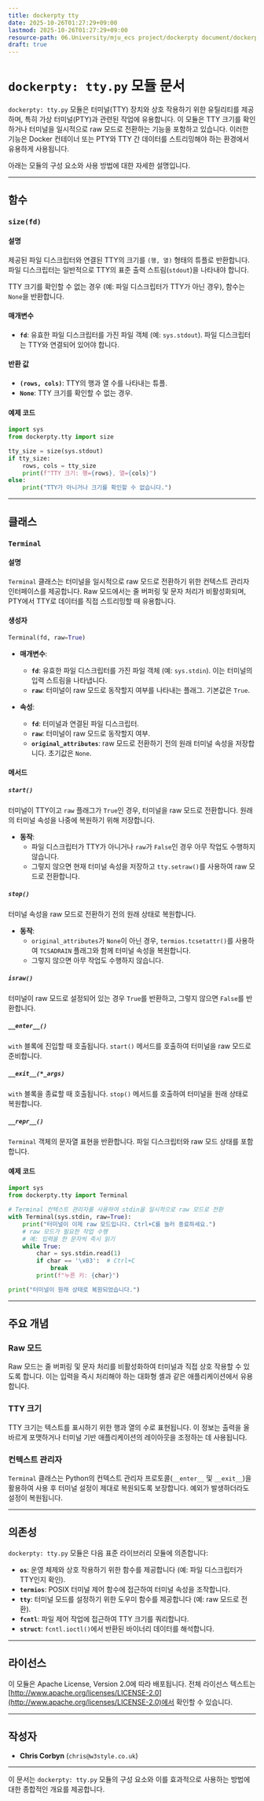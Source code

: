 ```yaml
---
title: dockerpty tty
date: 2025-10-26T01:27:29+09:00
lastmod: 2025-10-26T01:27:29+09:00
resource-path: 06.University/mju_ecs project/dockerpty document/dockerpty tty.md
draft: true
---
```

# `dockerpty: tty.py` 모듈 문서

`dockerpty: tty.py` 모듈은 터미널(TTY) 장치와 상호 작용하기 위한 유틸리티를 제공하며, 특히 가상 터미널(PTY)과 관련된 작업에 유용합니다. 이 모듈은 TTY 크기를 확인하거나 터미널을 일시적으로 raw 모드로 전환하는 기능을 포함하고 있습니다. 이러한 기능은 Docker 컨테이너 또는 PTY와 TTY 간 데이터를 스트리밍해야 하는 환경에서 유용하게 사용됩니다.

아래는 모듈의 구성 요소와 사용 방법에 대한 자세한 설명입니다.

---

## 함수

### `size(fd)`
#### 설명
제공된 파일 디스크립터와 연결된 TTY의 크기를 `(행, 열)` 형태의 튜플로 반환합니다. 파일 디스크립터는 일반적으로 TTY의 표준 출력 스트림(`stdout`)을 나타내야 합니다.

TTY 크기를 확인할 수 없는 경우 (예: 파일 디스크립터가 TTY가 아닌 경우), 함수는 `None`을 반환합니다.

#### 매개변수
- **`fd`**: 유효한 파일 디스크립터를 가진 파일 객체 (예: `sys.stdout`). 파일 디스크립터는 TTY와 연결되어 있어야 합니다.

#### 반환 값
- **`(rows, cols)`**: TTY의 행과 열 수를 나타내는 튜플.
- **`None`**: TTY 크기를 확인할 수 없는 경우.

#### 예제 코드
```python
import sys
from dockerpty.tty import size

tty_size = size(sys.stdout)
if tty_size:
    rows, cols = tty_size
    print(f"TTY 크기: 행={rows}, 열={cols}")
else:
    print("TTY가 아니거나 크기를 확인할 수 없습니다.")
```

---

## 클래스

### `Terminal`
#### 설명
`Terminal` 클래스는 터미널을 일시적으로 raw 모드로 전환하기 위한 컨텍스트 관리자 인터페이스를 제공합니다. Raw 모드에서는 줄 버퍼링 및 문자 처리가 비활성화되며, PTY에서 TTY로 데이터를 직접 스트리밍할 때 유용합니다.

#### 생성자
```python
Terminal(fd, raw=True)
```
- **매개변수**:
  - **`fd`**: 유효한 파일 디스크립터를 가진 파일 객체 (예: `sys.stdin`). 이는 터미널의 입력 스트림을 나타냅니다.
  - **`raw`**: 터미널이 raw 모드로 동작할지 여부를 나타내는 플래그. 기본값은 `True`.

- **속성**:
  - **`fd`**: 터미널과 연결된 파일 디스크립터.
  - **`raw`**: 터미널이 raw 모드로 동작할지 여부.
  - **`original_attributes`**: raw 모드로 전환하기 전의 원래 터미널 속성을 저장합니다. 초기값은 `None`.

#### 메서드

##### `start()`
터미널이 TTY이고 `raw` 플래그가 `True`인 경우, 터미널을 raw 모드로 전환합니다. 원래의 터미널 속성을 나중에 복원하기 위해 저장합니다.

- **동작**:
  - 파일 디스크립터가 TTY가 아니거나 `raw`가 `False`인 경우 아무 작업도 수행하지 않습니다.
  - 그렇지 않으면 현재 터미널 속성을 저장하고 `tty.setraw()`를 사용하여 raw 모드로 전환합니다.

##### `stop()`
터미널 속성을 raw 모드로 전환하기 전의 원래 상태로 복원합니다.

- **동작**:
  - `original_attributes`가 `None`이 아닌 경우, `termios.tcsetattr()`를 사용하여 `TCSADRAIN` 플래그와 함께 터미널 속성을 복원합니다.
  - 그렇지 않으면 아무 작업도 수행하지 않습니다.

##### `israw()`
터미널이 raw 모드로 설정되어 있는 경우 `True`를 반환하고, 그렇지 않으면 `False`를 반환합니다.

##### `__enter__()`
`with` 블록에 진입할 때 호출됩니다. `start()` 메서드를 호출하여 터미널을 raw 모드로 준비합니다.

##### `__exit__(*_args)`
`with` 블록을 종료할 때 호출됩니다. `stop()` 메서드를 호출하여 터미널을 원래 상태로 복원합니다.

##### `__repr__()`
`Terminal` 객체의 문자열 표현을 반환합니다. 파일 디스크립터와 raw 모드 상태를 포함합니다.

#### 예제 코드
```python
import sys
from dockerpty.tty import Terminal

# Terminal 컨텍스트 관리자를 사용하여 stdin을 일시적으로 raw 모드로 전환
with Terminal(sys.stdin, raw=True):
    print("터미널이 이제 raw 모드입니다. Ctrl+C를 눌러 종료하세요.")
    # raw 모드가 필요한 작업 수행
    # 예: 입력을 한 문자씩 즉시 읽기
    while True:
        char = sys.stdin.read(1)
        if char == '\x03':  # Ctrl+C
            break
        print(f"누른 키: {char}")

print("터미널이 원래 상태로 복원되었습니다.")
```

---

## 주요 개념

### Raw 모드
Raw 모드는 줄 버퍼링 및 문자 처리를 비활성화하여 터미널과 직접 상호 작용할 수 있도록 합니다. 이는 입력을 즉시 처리해야 하는 대화형 셸과 같은 애플리케이션에서 유용합니다.

### TTY 크기
TTY 크기는 텍스트를 표시하기 위한 행과 열의 수로 표현됩니다. 이 정보는 출력을 올바르게 포맷하거나 터미널 기반 애플리케이션의 레이아웃을 조정하는 데 사용됩니다.

### 컨텍스트 관리자
`Terminal` 클래스는 Python의 컨텍스트 관리자 프로토콜(`__enter__` 및 `__exit__`)을 활용하여 사용 후 터미널 설정이 제대로 복원되도록 보장합니다. 예외가 발생하더라도 설정이 복원됩니다.

---

## 의존성

`dockerpty: tty.py` 모듈은 다음 표준 라이브러리 모듈에 의존합니다:

- **`os`**: 운영 체제와 상호 작용하기 위한 함수를 제공합니다 (예: 파일 디스크립터가 TTY인지 확인).
- **`termios`**: POSIX 터미널 제어 함수에 접근하여 터미널 속성을 조작합니다.
- **`tty`**: 터미널 모드를 설정하기 위한 도우미 함수를 제공합니다 (예: raw 모드로 전환).
- **`fcntl`**: 파일 제어 작업에 접근하여 TTY 크기를 쿼리합니다.
- **`struct`**: `fcntl.ioctl()`에서 반환된 바이너리 데이터를 해석합니다.

---

## 라이선스

이 모듈은 Apache License, Version 2.0에 따라 배포됩니다. 전체 라이선스 텍스트는 [http://www.apache.org/licenses/LICENSE-2.0](http://www.apache.org/licenses/LICENSE-2.0)에서 확인할 수 있습니다.

---

## 작성자

- **Chris Corbyn** (`chris@w3style.co.uk`)

---

이 문서는 `dockerpty: tty.py` 모듈의 구성 요소와 이를 효과적으로 사용하는 방법에 대한 종합적인 개요를 제공합니다.